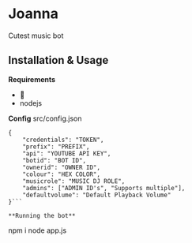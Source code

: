 # Joanna
Cutest music bot

## Installation & Usage

**Requirements**
* 🧠
* nodejs

**Config**
src/config.json
```
{
    "credentials": "TOKEN",
    "prefix": "PREFIX",
    "api": "YOUTUBE API KEY",
    "botid": "BOT ID",
    "ownerid": "OWNER ID",
    "colour": "HEX COLOR",
    "musicrole": "MUSIC DJ ROLE",
    "admins": ["ADMIN ID's", "Supports multiple"],
    "defaultvolume": "Default Playback Volume"
}```

**Running the bot**

```
npm i
node app.js
```
